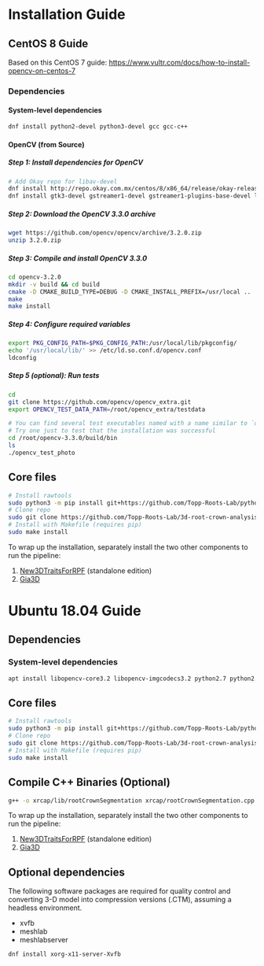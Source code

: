 # Installation Guide

## CentOS 8 Guide

Based on this CentOS 7 guide: <https://www.vultr.com/docs/how-to-install-opencv-on-centos-7>

### Dependencies

#### System-level dependencies

```bash
dnf install python2-devel python3-devel gcc gcc-c++
```

#### OpenCV (from Source)

##### Step 1: Install dependencies for OpenCV

```bash
# Add Okay repo for libav-devel
dnf install http://repo.okay.com.mx/centos/8/x86_64/release/okay-release-1-3.el8.noarch.rpm
dnf install gtk3-devel gstreamer1-devel gstreamer1-plugins-base-devel libdc1394-devel libgphoto2-devel libav-devel cmake
```

##### Step 2: Download the OpenCV 3.3.0 archive

```bash
wget https://github.com/opencv/opencv/archive/3.2.0.zip
unzip 3.2.0.zip
```

##### Step 3: Compile and install OpenCV 3.3.0

```bash
cd opencv-3.2.0
mkdir -v build && cd build
cmake -D CMAKE_BUILD_TYPE=DEBUG -D CMAKE_INSTALL_PREFIX=/usr/local ..
make
make install
```

##### Step 4: Configure required variables

```bash
export PKG_CONFIG_PATH=$PKG_CONFIG_PATH:/usr/local/lib/pkgconfig/
echo '/usr/local/lib/' >> /etc/ld.so.conf.d/opencv.conf
ldconfig
```

##### Step 5 (optional): Run tests

```bash
cd
git clone https://github.com/opencv/opencv_extra.git
export OPENCV_TEST_DATA_PATH=/root/opencv_extra/testdata

# You can find several test executables named with a name similar to `opencv_test_*`
# Try one just to test that the installation was successful
cd /root/opencv-3.3.0/build/bin
ls
./opencv_test_photo
```

## Core files

```bash
# Install rawtools
sudo python3 -m pip install git+https://github.com/Topp-Roots-Lab/python-rawtools
# Clone repo
sudo git clone https://github.com/Topp-Roots-Lab/3d-root-crown-analysis-pipeline.git /opt/3d-root-crown-analysis-pipeline/
# Install with Makefile (requires pip)
sudo make install
```

To wrap up the installation, separately install the two other components to run the pipeline:

1. [New3DTraitsForRPF](https://github.com/Topp-Roots-Lab/New3DTraitsForRPF/blob/standalone-kde-traits/INSTALL.md) (standalone edition)
1. [Gia3D](https://github.com/Topp-Roots-Lab/Gia3D#build)

# Ubuntu 18.04 Guide

## Dependencies

### System-level dependencies

```bash
apt install libopencv-core3.2 libopencv-imgcodecs3.2 python2.7 python2.7-dev python3 python3-dev gcc g++
```

## Core files

```bash
# Install rawtools
sudo python3 -m pip install git+https://github.com/Topp-Roots-Lab/python-rawtools
# Clone repo
sudo git clone https://github.com/Topp-Roots-Lab/3d-root-crown-analysis-pipeline.git /opt/3d-root-crown-analysis-pipeline/
# Install with Makefile (requires pip)
sudo make install
```

## Compile C++ Binaries (Optional)

```bash
g++ -o xrcap/lib/rootCrownSegmentation xrcap/rootCrownSegmentation.cpp -lopencv_highgui -lopencv_imgcodecs -lopencv_imgproc -lopencv_core -lboost_system -lboost_filesystem -lboost_program_options -ltbb
```

To wrap up the installation, separately install the two other components to run the pipeline:

1. [New3DTraitsForRPF](https://github.com/Topp-Roots-Lab/New3DTraitsForRPF/blob/standalone-kde-traits/INSTALL.md) (standalone edition)
1. [Gia3D](https://github.com/Topp-Roots-Lab/Gia3D#build)

## Optional dependencies

The following software packages are required for quality control and converting 3-D model into compression versions (.CTM), assuming a headless environment.

- xvfb
- meshlab
- meshlabserver

```bash
dnf install xorg-x11-server-Xvfb
```
